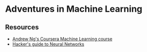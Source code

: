 # Adventures in Machine Learning

## Resources
- [Andrew Ng's Coursera Machine Learning course](https://www.coursera.org/learn/machine-learning)
- [Hacker's guide to Neural Networks](http://karpathy.github.io/neuralnets)

